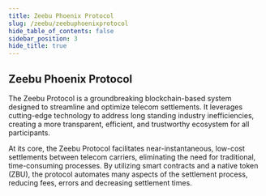 ```yaml
---
title: Zeebu Phoenix Protocol
slug: /zeebu/zeebuphoenixprotocol
hide_table_of_contents: false
sidebar_position: 3
hide_title: true
---
```

<h2> Zeebu Phoenix Protocol </h2>

The Zeebu Protocol is a groundbreaking blockchain-based system designed to streamline and optimize telecom settlements. It leverages cutting-edge technology to address long standing industry inefficiencies, creating a more transparent, efficient, and trustworthy ecosystem for all participants.

At its core, the Zeebu Protocol facilitates near-instantaneous, low-cost settlements between telecom carriers, eliminating the need for traditional, time-consuming processes. By utilizing smart contracts and a native token (ZBU), the protocol automates many aspects of the settlement process, reducing fees, errors and decreasing settlement times.